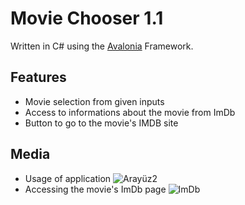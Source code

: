 # Movie Chooser 1.1

Written in C# using the [Avalonia] Framework.

## Features
- Movie selection from given inputs
- Access to informations about the movie from ImDb
- Button to go to the movie's IMDB site

## Media
- Usage of application
![Arayüz2](https://github.com/user-attachments/assets/7f290106-68e9-4f35-9706-08e1bdd339d7)
- Accessing the movie's ImDb page
![ImDb](https://github.com/user-attachments/assets/ae5dd76e-d69b-4f2b-8a7d-a262edfb912b)











[Avalonia]: <https://github.com/AvaloniaUI/Avalonia>
